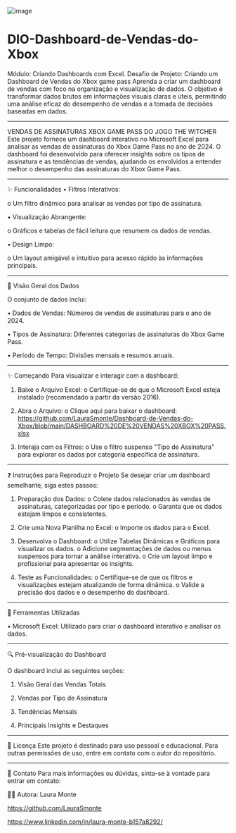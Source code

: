 ![image](https://github.com/user-attachments/assets/174b908c-d2ab-4d7f-9241-ee5a443ec344)

# DIO-Dashboard-de-Vendas-do-Xbox

Módulo: Criando Dashboards com Excel.
Desafio de Projeto: Criando um Dashboard de Vendas do Xbox game pass
Aprenda a criar um dashboard de vendas com foco na organização e visualização de dados. O objetivo é transformar dados brutos em informações visuais claras e úteis, permitindo uma análise eficaz do desempenho de vendas e a tomada de decisões baseadas em dados.
________________________________________

VENDAS DE ASSINATURAS XBOX GAME PASS DO JOGO THE WITCHER
Este projeto fornece um dashboard interativo no Microsoft Excel para analisar as vendas de assinaturas do Xbox Game Pass no ano de 2024. O dashboard foi desenvolvido para oferecer insights sobre os tipos de assinatura e as tendências de vendas, ajudando os envolvidos a entender melhor o desempenho das assinaturas do Xbox Game Pass.
________________________________________
✨ Funcionalidades
•	Filtros Interativos:

o	Um filtro dinâmico para analisar as vendas por tipo de assinatura.

•	Visualização Abrangente:

o	Gráficos e tabelas de fácil leitura que resumem os dados de vendas.

•	Design Limpo:

o	Um layout amigável e intuitivo para acesso rápido às informações principais.
________________________________________

👀 Visão Geral dos Dados

O conjunto de dados inclui:

•	Dados de Vendas: Números de vendas de assinaturas para o ano de 2024.

•	Tipos de Assinatura: Diferentes categorias de assinaturas do Xbox Game Pass.

•	Período de Tempo: Divisões mensais e resumos anuais.
________________________________________

✨ Começando
Para visualizar e interagir com o dashboard:

1.	Baixe o Arquivo Excel:
o	Certifique-se de que o Microsoft Excel esteja instalado (recomendado a partir da versão 2016).

2.	Abra o Arquivo:
o	Clique aqui para baixar o dashboard: https://github.com/LauraSmonte/Dashboard-de-Vendas-do-Xbox/blob/main/DASHBOARD%20DE%20VENDAS%20XBOX%20PASS.xlsx 

3.	Interaja com os Filtros:
o	Use o filtro suspenso "Tipo de Assinatura" para explorar os dados por categoria específica de assinatura.
________________________________________

❓ Instruções para Reproduzir o Projeto
Se desejar criar um dashboard semelhante, siga estes passos:

1.	Preparação dos Dados:
o	Colete dados relacionados às vendas de assinaturas, categorizadas por tipo e período.
o	Garanta que os dados estejam limpos e consistentes.

2.	Crie uma Nova Planilha no Excel:
o	Importe os dados para o Excel.

3.	Desenvolva o Dashboard:
o	Utilize Tabelas Dinâmicas e Gráficos para visualizar os dados.
o	Adicione segmentações de dados ou menus suspensos para tornar a análise interativa.
o	Crie um layout limpo e profissional para apresentar os insights.

4.	Teste as Funcionalidades:
o	Certifique-se de que os filtros e visualizações estejam atualizando de forma dinâmica.
o	Valide a precisão dos dados e o desempenho do dashboard.
________________________________________
🧮 Ferramentas Utilizadas

•	Microsoft Excel: Utilizado para criar o dashboard interativo e analisar os dados.
________________________________________
🔍 Pré-visualização do Dashboard

O dashboard inclui as seguintes seções:

1.	Visão Geral das Vendas Totais

2.	Vendas por Tipo de Assinatura

3.	Tendências Mensais

4.	Principais Insights e Destaques
________________________________________

📜 Licença
Este projeto é destinado para uso pessoal e educacional. Para outras permissões de uso, entre em contato com o autor do repositório.
________________________________________
📩 Contato
Para mais informações ou dúvidas, sinta-se à vontade para entrar em contato:

👨‍💻 Autora: Laura Monte

https://github.com/LauraSmonte 

https://www.linkedin.com/in/laura-monte-b157a8292/ 

